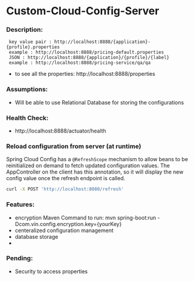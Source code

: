 # Custom-Cloud-Config-Server

### Description:
       
  
     key value pair : http://localhost:8888/{application}-{profile}.properties     
     example : http://localhost:8888/pricing-default.properties      
     JSON : http://localhost:8888/{application}/{profile}/{label}   
     example : http://localhost:8888/pricing-service/qa/qa
 
 - to see all the properties: http://localhost:8888/properties
 
### Assumptions: 
- Will be able to use Relational Database for storing the configurations

### Health Check:
- http://localhost:8888/actuator/health


### Reload configuration from server (at runtime)

Spring Cloud Config has a `@RefreshScope` mechanism to allow beans to be reinitialized
on demand to fetch updated configuration values. The AppController on the client
has this annotation, so it will display the new config value once the refresh
endpoint is called.

```bash
curl -X POST 'http://localhost:8080/refresh'
```

### Features:
- encryption Maven Command to run: mvn spring-boot:run -Dcom.vin.config.encryption.key={yourKey}    
- centeralized configuration management
- database storage
- 

### Pending:
- Security to access properties
